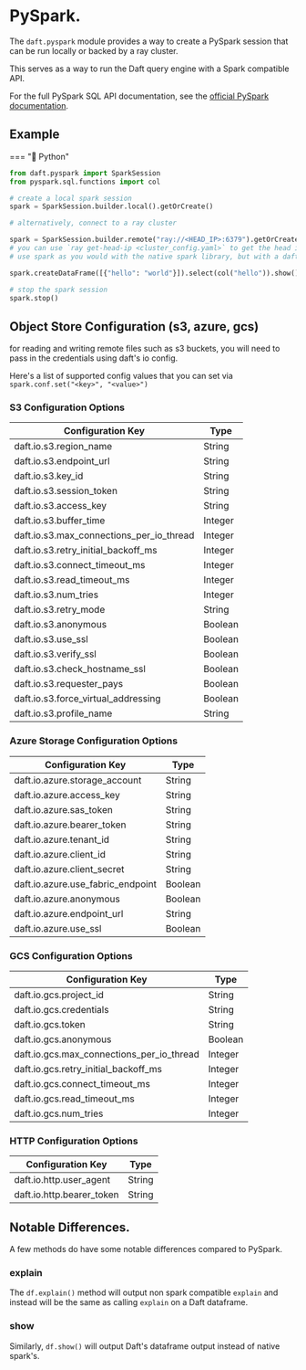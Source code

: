 # PySpark.

The `daft.pyspark` module provides a way to create a PySpark session that can be run locally or backed by a ray cluster.

This serves as a way to run the Daft query engine with a Spark compatible API.

For the full PySpark SQL API documentation, see the [official PySpark documentation](https://spark.apache.org/docs/latest/api/python/reference/pyspark.sql/index.html#spark-sql).

## Example

=== "🐍 Python"

```python
from daft.pyspark import SparkSession
from pyspark.sql.functions import col

# create a local spark session
spark = SparkSession.builder.local().getOrCreate()

# alternatively, connect to a ray cluster

spark = SparkSession.builder.remote("ray://<HEAD_IP>:6379").getOrCreate()
# you can use `ray get-head-ip <cluster_config.yaml>` to get the head ip!
# use spark as you would with the native spark library, but with a daft backend!

spark.createDataFrame([{"hello": "world"}]).select(col("hello")).show()

# stop the spark session
spark.stop()
```

## Object Store Configuration (s3, azure, gcs)
for reading and writing remote files such as s3 buckets, you will need to pass in the credentials using daft's io config.

Here's a list of supported config values that you can set via
`spark.conf.set("<key>", "<value>")`

### S3 Configuration Options

| Configuration Key | Type |
|-------------------|------|
| daft.io.s3.region_name | String |
| daft.io.s3.endpoint_url | String |
| daft.io.s3.key_id | String |
| daft.io.s3.session_token | String |
| daft.io.s3.access_key | String |
| daft.io.s3.buffer_time | Integer |
| daft.io.s3.max_connections_per_io_thread | Integer |
| daft.io.s3.retry_initial_backoff_ms | Integer |
| daft.io.s3.connect_timeout_ms | Integer |
| daft.io.s3.read_timeout_ms | Integer |
| daft.io.s3.num_tries | Integer |
| daft.io.s3.retry_mode | String |
| daft.io.s3.anonymous | Boolean |
| daft.io.s3.use_ssl | Boolean |
| daft.io.s3.verify_ssl | Boolean |
| daft.io.s3.check_hostname_ssl | Boolean |
| daft.io.s3.requester_pays | Boolean |
| daft.io.s3.force_virtual_addressing | Boolean |
| daft.io.s3.profile_name | String |

### Azure Storage Configuration Options

| Configuration Key | Type |
|-------------------|------|
| daft.io.azure.storage_account | String |
| daft.io.azure.access_key | String |
| daft.io.azure.sas_token | String |
| daft.io.azure.bearer_token | String |
| daft.io.azure.tenant_id | String |
| daft.io.azure.client_id | String |
| daft.io.azure.client_secret | String |
| daft.io.azure.use_fabric_endpoint | Boolean |
| daft.io.azure.anonymous | Boolean |
| daft.io.azure.endpoint_url | String |
| daft.io.azure.use_ssl | Boolean |

### GCS Configuration Options

| Configuration Key | Type |
|-------------------|------|
| daft.io.gcs.project_id | String |
| daft.io.gcs.credentials | String |
| daft.io.gcs.token | String |
| daft.io.gcs.anonymous | Boolean |
| daft.io.gcs.max_connections_per_io_thread | Integer |
| daft.io.gcs.retry_initial_backoff_ms | Integer |
| daft.io.gcs.connect_timeout_ms | Integer |
| daft.io.gcs.read_timeout_ms | Integer |
| daft.io.gcs.num_tries | Integer |


### HTTP Configuration Options

| Configuration Key | Type |
|-------------------|------|
| daft.io.http.user_agent | String |
| daft.io.http.bearer_token | String |


## Notable Differences.

A few methods do have some notable differences compared to PySpark.





### explain

The `df.explain()` method will output non spark compatible `explain` and instead will be the same as calling `explain` on a Daft dataframe.

### show

Similarly, `df.show()` will output Daft's dataframe output instead of native spark's.
